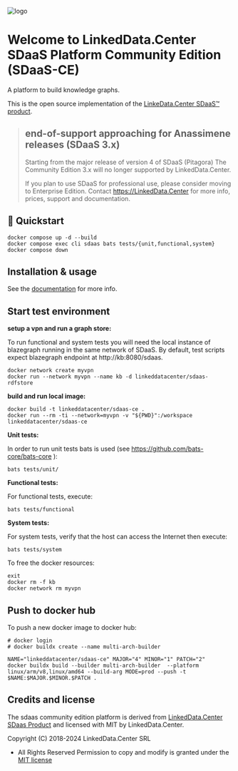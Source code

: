 ![logo](http://linkeddata.center/resources/v4/logo/Logo-colori-trasp_oriz-640x220.png)

# Welcome to LinkedData.Center SDaaS Platform Community Edition (SDaaS-CE)

A platform to build knowledge graphs.

This is the open source implementation of the [LinkeData.Center SDaaS™ product](https://en.linkeddata.center/p/sdaas).

> ## end-of-support approaching for Anassimene releases (SDaaS 3.x)
>
> Starting from the major release of version 4 of SDaaS (Pitagora)
> The Community Edition 3.x will no longer supported by LinkedData.Center.
>
> If you plan to use SDaaS for professional use, please consider moving to Enterprise Edition.
> Contact https://LinkedData.Center for more info, prices, support and documentation.



## 🚀 Quickstart

```
docker compose up -d --build
docker compose exec cli sdaas bats tests/{unit,functional,system}
docker compose down
```


## Installation & usage
See the [documentation](https:/linkeddata.center/sdaas) for more info.


## Start test environment

**setup a vpn and run a graph store:**

To run functional and system tests you will need the local instance of blazegraph running in the same network of SDaaS.
By default, test scripts expect blazegraph endpoint at http://kb:8080/sdaas. 

```
docker network create myvpn
docker run --network myvpn --name kb -d linkeddatacenter/sdaas-rdfstore
```

**build and run local image:**

```
docker build -t linkeddatacenter/sdaas-ce .
docker run --rm -ti --network=myvpn -v "${PWD}":/workspace linkeddatacenter/sdaas-ce
```

**Unit tests:**

In order to run unit tests bats is used (see https://github.com/bats-core/bats-core ):

```
bats tests/unit/
```

**Functional tests:**


For functional tests, execute: 

```
bats tests/functional
```

**System tests:**

For system tests, verify that the host can access the Internet then execute:

```
bats tests/system
```

To free the docker resources:

```
exit
docker rm -f kb
docker network rm myvpn
```



## Push to docker hub

To push a new docker image to docker hub:
```
# docker login
# docker buildx create --name multi-arch-builder

NAME="linkeddatacenter/sdaas-ce" MAJOR="4" MINOR="1" PATCH="2"
docker buildx build --builder multi-arch-builder  --platform linux/arm/v8,linux/amd64 --build-arg MODE=prod --push -t $NAME:$MAJOR.$MINOR.$PATCH .
```


## Credits and license

The sdaas community edition platform is derived from [LinkedData.Center SDaas Product](https://en.linkeddata.center/p/sdaas) and licensed with MIT by LinkedData.Center.

Copyright (C) 2018-2024 LinkedData.Center SRL
 - All Rights Reserved
Permission to copy and modify is granted under the [MIT license](LICENSE)

